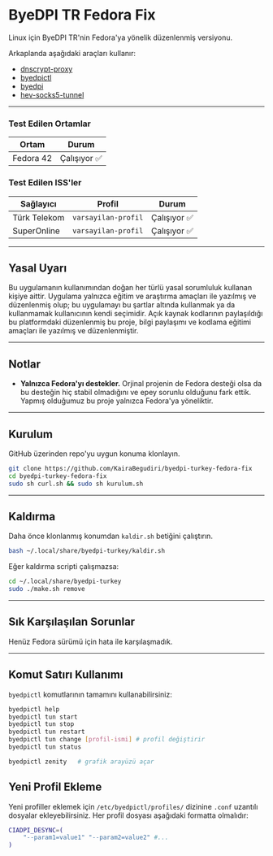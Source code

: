 # ByeDPI TR Fedora Fix

Linux için ByeDPI TR'nin Fedora'ya yönelik düzenlenmiş versiyonu.

Arkaplanda aşağıdaki araçları kullanır:

* [dnscrypt-proxy](https://github.com/DNSCrypt/dnscrypt-proxy)
* [byedpictl](https://github.com/maximilionus/byedpictl)
* [byedpi](https://github.com/hufrea/byedpi)
* [hev-socks5-tunnel](https://github.com/heiher/hev-socks5-tunnel)

---

### **Test Edilen Ortamlar**  
| Ortam       | Durum                          |
|-------------|--------------------------------|
| Fedora 42      | Çalışıyor ✅                   |

### **Test Edilen ISS'ler**  
| Sağlayıcı    | Profil       | Durum |
|--------------|-------------|--------------|
| Türk Telekom | ``varsayilan-profil`` | Çalışıyor ✅
| SuperOnline  | ``varsayilan-profil`` | Çalışıyor ✅

---

## Yasal Uyarı

Bu uygulamanın kullanımından doğan her türlü yasal sorumluluk kullanan kişiye aittir. Uygulama yalnızca eğitim ve araştırma amaçları ile yazılmış ve düzenlenmiş olup; bu uygulamayı bu şartlar altında kullanmak ya da kullanmamak kullanıcının kendi seçimidir. Açık kaynak kodlarının paylaşıldığı bu platformdaki düzenlenmiş bu proje, bilgi paylaşımı ve kodlama eğitimi amaçları ile yazılmış ve düzenlenmiştir.

---

## Notlar

* **Yalnızca Fedora'yı destekler.**
  Orjinal projenin de Fedora desteği olsa da bu desteğin hiç stabil olmadığını ve epey sorunlu olduğunu fark ettik. Yapmış olduğumuz bu proje yalnızca Fedora'ya yöneliktir.

---

## Kurulum
GitHub üzerinden repo'yu uygun konuma klonlayın.
```bash
git clone https://github.com/KairaBegudiri/byedpi-turkey-fedora-fix
cd byedpi-turkey-fedora-fix
sudo sh curl.sh && sudo sh kurulum.sh
```

---

## Kaldırma
Daha önce klonlanmış konumdan ``kaldir.sh`` betiğini çalıştırın.
```bash
bash ~/.local/share/byedpi-turkey/kaldir.sh
```

Eğer kaldırma scripti çalışmazsa:

```bash
cd ~/.local/share/byedpi-turkey
sudo ./make.sh remove
```

---

## Sık Karşılaşılan Sorunlar

Henüz Fedora sürümü için hata ile karşılaşmadık.

---

## Komut Satırı Kullanımı

`byedpictl` komutlarının tamamını kullanabilirsiniz:

```bash
byedpictl help
byedpictl tun start
byedpictl tun stop
byedpictl tun restart
byedpictl tun change [profil-ismi] # profil değiştirir
byedpictl tun status

byedpictl zenity   # grafik arayüzü açar
```

## Yeni Profil Ekleme

Yeni profiller eklemek için `/etc/byedpictl/profiles/` dizinine `.conf` uzantılı dosyalar ekleyebilirsiniz. Her profil dosyası aşağıdaki formatta olmalıdır:

```bash
CIADPI_DESYNC=(
    "--param1=value1" "--param2=value2" #...
)
```
  
